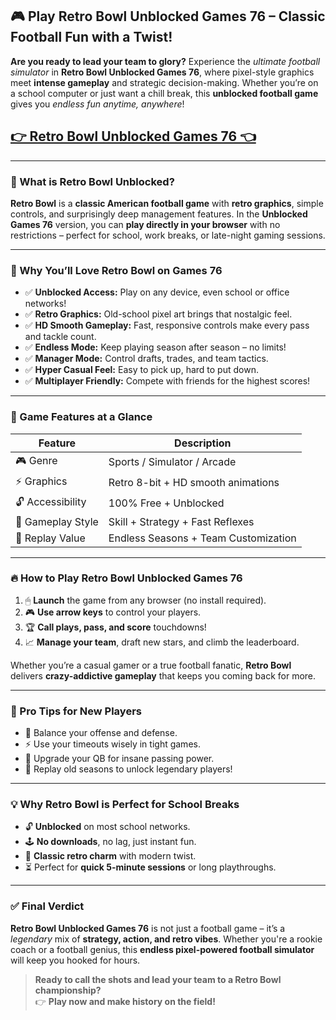 ## 🎮 Play Retro Bowl Unblocked Games 76 – Classic Football Fun with a Twist!

**Are you ready to lead your team to glory?** Experience the *ultimate football simulator* in **Retro Bowl Unblocked Games 76**, where pixel-style graphics meet **intense gameplay** and strategic decision-making. Whether you’re on a school computer or just want a chill break, this **unblocked football game** gives you *endless fun anytime, anywhere*!

## <a href="https://izigames.net/">👉 Retro Bowl Unblocked Games 76 👈</a>

---

### 🏈 What is Retro Bowl Unblocked?

**Retro Bowl** is a **classic American football game** with **retro graphics**, simple controls, and surprisingly deep management features. In the **Unblocked Games 76** version, you can **play directly in your browser** with no restrictions – perfect for school, work breaks, or late-night gaming sessions.

---

### 🚀 Why You’ll Love Retro Bowl on Games 76

- ✅ **Unblocked Access:** Play on any device, even school or office networks!
- ✅ **Retro Graphics:** Old-school pixel art brings that nostalgic feel.
- ✅ **HD Smooth Gameplay:** Fast, responsive controls make every pass and tackle count.
- ✅ **Endless Mode:** Keep playing season after season – no limits!
- ✅ **Manager Mode:** Control drafts, trades, and team tactics.
- ✅ **Hyper Casual Feel:** Easy to pick up, hard to put down.
- ✅ **Multiplayer Friendly:** Compete with friends for the highest scores!

---

### 🎯 Game Features at a Glance

| Feature            | Description                          |
|--------------------|--------------------------------------|
| 🎮 Genre           | Sports / Simulator / Arcade          |
| ⚡ Graphics         | Retro 8-bit + HD smooth animations   |
| 🔓 Accessibility    | 100% Free + Unblocked                |
| 🧠 Gameplay Style   | Skill + Strategy + Fast Reflexes     |
| 🔁 Replay Value     | Endless Seasons + Team Customization |

---

### 🔥 How to Play Retro Bowl Unblocked Games 76

1. 🖱 **Launch** the game from any browser (no install required).
2. 🎮 **Use arrow keys** to control your players.
3. 🏆 **Call plays, pass, and score** touchdowns!
4. 📈 **Manage your team**, draft new stars, and climb the leaderboard.

Whether you’re a casual gamer or a true football fanatic, **Retro Bowl** delivers **crazy-addictive gameplay** that keeps you coming back for more.

---

### 🧠 Pro Tips for New Players

- 🧩 Balance your offense and defense.
- ⚡ Use your timeouts wisely in tight games.
- 🏈 Upgrade your QB for insane passing power.
- 🔄 Replay old seasons to unlock legendary players!

---

### 💡 Why Retro Bowl is Perfect for School Breaks

- 🔓 **Unblocked** on most school networks.
- 🕹 **No downloads**, no lag, just instant fun.
- 👾 **Classic retro charm** with modern twist.
- ⏳ Perfect for **quick 5-minute sessions** or long playthroughs.

---

### ✅ Final Verdict

**Retro Bowl Unblocked Games 76** is not just a football game – it’s a *legendary* mix of **strategy, action, and retro vibes**. Whether you're a rookie coach or a football genius, this **endless pixel-powered football simulator** will keep you hooked for hours.

> **Ready to call the shots and lead your team to a Retro Bowl championship?**  
👉 **Play now and make history on the field!**
